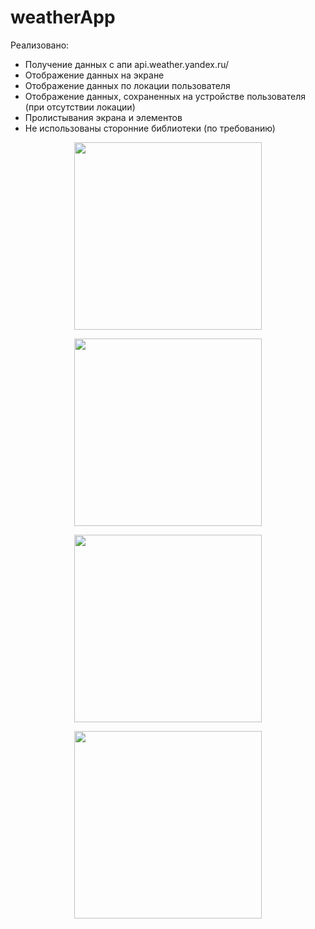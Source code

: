 # weatherApp

Реализовано:
 - Получение данных с апи api.weather.yandex.ru/
 - Отображение данных на экране
 - Отображение данных по локации пользователя
 - Отображение данных, сохраненных на устройстве пользователя (при отсутствии локации)
 - Пролистывания экрана и элементов
 - Не использованы сторонние библиотеки (по требованию)

<p align="center">
  <img width="300" src="https://i.imgur.com/X7uAdvn.png">
</p>

<p align="center">
  <img width="300" src="https://i.imgur.com/elde0Cz.png">
</p>

<p align="center">
  <img width="300" src="https://i.imgur.com/1klp4SJ.png">
</p>

<p align="center">
  <img width="300" src="https://i.imgur.com/folNh9k.png">
</p>
